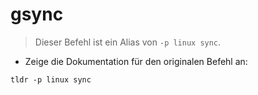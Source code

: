 # gsync

> Dieser Befehl ist ein Alias von `-p linux sync`.

- Zeige die Dokumentation für den originalen Befehl an:

`tldr -p linux sync`
